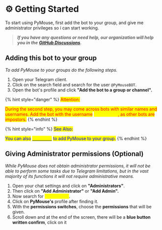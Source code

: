 # ⚙️ Getting Started

To start using PyMouse, first add the bot to your group, and give me administrator privileges so i can start working.

> _**If you have any questions or need help, our organization will help you in the**_ [_**GitHub Discussions**_](https://github.com/BubbalooTeam/PyMouse/discussions)_**.**_



## Adding this bot to your group

_To add PyMouse to your groups do the following steps._

1. Open your Telegram client.
2. Click on the search field and search for the user `@PyMouseBOT`.
3. Open the bot's profile and click **"Add the bot to a group or channel".**

{% hint style="danger" %}
<mark style="color:red;">Attention:</mark>

<mark style="color:red;">During the second step, you may come across bots with similar names and usernames. Add the bot with the username</mark> <mark style="color:yellow;">`@PyMouseBot`</mark><mark style="color:red;">, as other bots are impostors.</mark>
{% endhint %}



{% hint style="info" %}
<mark style="color:blue;">See Also:</mark>

<mark style="color:blue;">You can also</mark> [<mark style="color:yellow;">click here</mark>](https://t.me/PyMouseBOT?startgroup=true) <mark style="color:blue;">to add PyMouse to your group.</mark>
{% endhint %}



## Giving Administrator permissions (Optional)

_While PyMouse does not obtain administrator permissions, it will not be able to perform some tasks due to Telegram limitations, but in the vast majority of its functions it will not require administrative means._

1. Open your chat settings and click on **"Administrators"**.
2. Then click on **"Add Administrator"** or **"Add Admin".**
3. Now search for <mark style="color:yellow;">`@PyMouseBOT`</mark>.
4. Click on **PyMouse's** profile after finding it.
5. With the **permissions switches**, choose the **permissions** that will be given.
6. Scroll down and at the end of the screen, there will be a **blue button written confirm**, click on it
